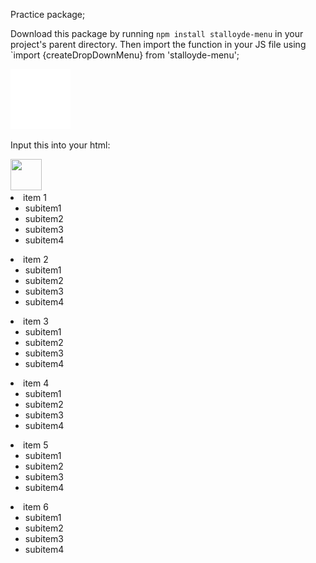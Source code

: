 Practice package;

Download this package by running `npm install stalloyde-menu` in your project's parent directory.
Then import the function in your JS file using `import {createDropDownMenu} from 'stalloyde-menu';

![menu hamburger icon](src/images/menu_FILL0_wght400_GRAD0_opsz48.svg)

Input this into your html:
<div class="title">
  <div id="dashboard">
    <img src="<%=require('/home/stalloyde/repos/to-do-list/src/images/menu_FILL0_wght400_GRAD0_opsz48.svg')%>"
      height="50" width="50" />
  </div>
  <div class="dropdown-menu">
    <li class="menu-item">item 1
      <ul class="dropdown-submenu">
        <li>subitem1</li>
        <li>subitem2</li>
        <li>subitem3</li>
        <li>subitem4</li>
      </ul>
    </li>
    <li class="menu-item">item 2
      <ul class="dropdown-submenu">
        <li>subitem1</li>
        <li>subitem2</li>
        <li>subitem3</li>
        <li>subitem4</li>
      </ul>
    </li>
    <li class="menu-item">item 3
      <ul class="dropdown-submenu">
        <li>subitem1</li>
        <li>subitem2</li>
        <li>subitem3</li>
        <li>subitem4</li>
      </ul>
    </li>
    <li class="menu-item">item 4
      <ul class="dropdown-submenu">
        <li>subitem1</li>
        <li>subitem2</li>
        <li>subitem3</li>
        <li>subitem4</li>
      </ul>
    </li>
    <li class="menu-item">item 5
      <ul class="dropdown-submenu">
        <li>subitem1</li>
        <li>subitem2</li>
        <li>subitem3</li>
        <li>subitem4</li>
      </ul>
    </li>
    <li class="menu-item">item 6
      <ul class="dropdown-submenu">
        <li>subitem1</li>
        <li>subitem2</li>
        <li>subitem3</li>
        <li>subitem4</li>
      </ul>
    </li>
  </div>